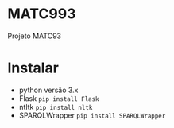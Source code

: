 # MATC993
Projeto MATC93

# Instalar
* python versão 3.x
* Flask
	```pip install Flask```
* ntltk
	```pip install nltk```
* SPARQLWrapper
	```pip install SPARQLWrapper```



